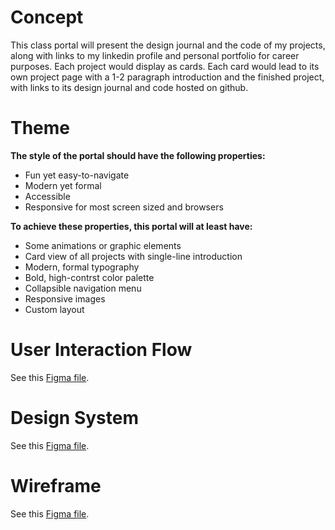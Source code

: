 # Concept
This class portal will present the design journal and the code of my projects, along with links to my linkedin profile and personal portfolio for career purposes.
Each project would display as cards.
Each card would lead to its own project page with a 1-2 paragraph introduction and the finished project, with links to its design journal and code hosted on github.

# Theme
**The style of the portal should have the following properties:**
- Fun yet easy-to-navigate
- Modern yet formal
- Accessible
- Responsive for most screen sized and browsers

**To achieve these properties, this portal will at least have:**
- Some animations or graphic elements
- Card view of all projects with single-line introduction
- Modern, formal typography
- Bold, high-contrst color palette
- Collapsible navigation menu
- Responsive images
- Custom layout

# User Interaction Flow
See this [Figma file]().

# Design System
See this [Figma file]().

# Wireframe
See this [Figma file]().
